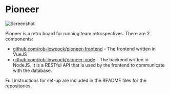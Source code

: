 # Pioneer

![Screenshot](https://rob-lowcock.github.io/pioneer/site/screenshot.png)

Pioneer is a retro board for running team retrospectives. There are 2 components:

* [github.com/rob-lowcock/pioneer-frontend](https://github.com/rob-lowcock/pioneer-frontend) - The frontend written in VueJS
* [github.com/rob-lowcock/pioneer-node](https://github.com/rob-lowcock/pioneer-node) - The backend written in NodeJS. It is a RESTful API that is used by the frontend to communicate with the database.

Full instructions for set-up are included in the README files for the repositories.